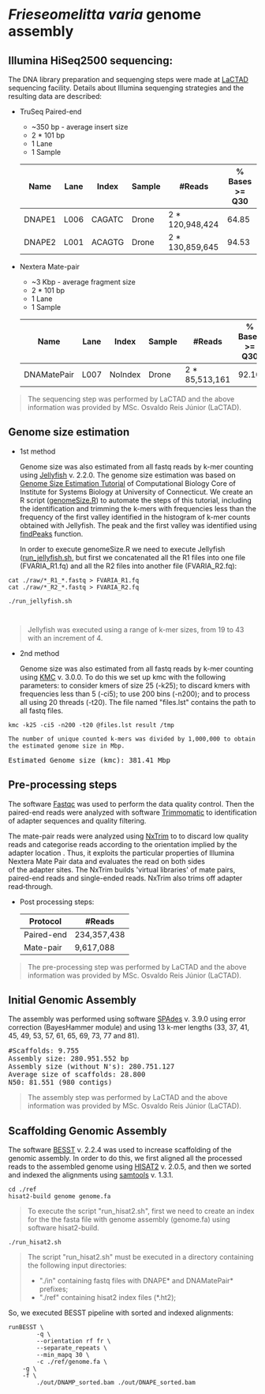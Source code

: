 # *Frieseomelitta varia* genome assembly


## Illumina HiSeq2500 sequencing:

The DNA library preparation and sequenging steps were made at [LaCTAD](https://www.lactad.unicamp.br/) sequencing facility.
Details about Illumina sequenging strategies and the resulting data are described:

* TruSeq Paired-end 
	* ~350 bp - average insert size
	* 2 * 101 bp
	* 1 Lane
	* 1 Sample
	
	| Name   | Lane | Index  | Sample   | #Reads          | % Bases >= Q30 |
	| ------ | ---- | ------ | -------- | --------------- | -------------- |
	| DNAPE1 | L006 | CAGATC | Drone    | 2 * 120,948,424 | 64.85          |
	| DNAPE2 | L001 | ACAGTG | Drone    | 2 * 130,859,645 | 94.53          |

* Nextera Mate-pair
	* ~3 Kbp - average fragment size
	* 2 * 101 bp
	* 1 Lane
	* 1 Sample
	
	| Name        | Lane | Index   | Sample   | #Reads          | % Bases >= Q30 |
	| ----------- | -----| ------- | -------- | --------------- | -------------- |
	| DNAMatePair | L007 | NoIndex | Drone    | 2 * 85,513,161  | 92.10          |

> The sequencing step was performed by LaCTAD and the above information was provided by MSc. Osvaldo Reis Júnior (LaCTAD).

## Genome size estimation

* 1st method

	Genome size was also estimated from all fastq reads by k-mer counting using [Jellyfish](https://github.com/gmarcais/Jellyfish) v. 2.2.0. 
The genome size estimation was based on [Genome Size Estimation Tutorial](https://bioinformatics.uconn.edu/genome-size-estimation-tutorial/) of Computational Biology Core of Institute for Systems Biology at University of Connecticut. We create an R script ([genomeSize.R]()) to automate the steps of this tutorial, including the identification and trimming the k-mers with frequencies less than the frequency of the first valley identified in the histogram of k-mer counts obtained with Jellyfish. The peak and the first valley was identified using [findPeaks](https://github.com/stas-g/findPeaks) function.


	In order to execute genomeSize.R we need to execute Jellyfish ([run_jellyfish.sh](), but first we concatenated all the R1 files into one file (FVARIA_R1.fq) and all the R2 files into another file (FVARIA_R2.fq):

```bash=
cat ./raw/*_R1_*.fastq > FVARIA_R1.fq
cat ./raw/*_R2_*.fastq > FVARIA_R2.fq

./run_jellyfish.sh



```

> Jellyfish was executed using a range of k-mer sizes, from 19 to 43 with an increment of 4. 


* 2nd method

	Genome size was also estimated from all fastq reads by k-mer counting using [KMC](http://sun.aei.polsl.pl/REFRESH/index.php?page=projects&project=kmc&subpage=about) v. 3.0.0. To do this we set up kmc with the following parameters: to consider kmers of size 25 (-k25); to discard kmers with frequencies less than 5 (-ci5); to use 200 bins (-n200); and to process all using 20 threads (-t20). The file named "files.lst" contains the path to all fastq files.

```bash=
kmc -k25 -ci5 -n200 -t20 @files.lst result /tmp
```

	The number of unique counted k-mers was divided by 1,000,000 to obtain the estimated genome size in Mbp.

<pre>
Estimated Genome size (kmc): 381.41 Mbp
</pre>

## Pre-processing steps

The software [Fastqc](http://www.bioinformatics.babraham.ac.uk/projects/fastqc/) was used to perform the data quality control.
Then the paired-end reads were analyzed with software [Trimmomatic](http://www.usadellab.org/cms/?page=trimmomatic)
to identification of adapter sequences and quality filtering.

The mate-pair reads were analyzed using [NxTrim](https://github.com/sequencing/NxTrim) to
 to discard low quality reads and categorise reads according to the orientation implied by the adapter location
. Thus, it exploits the particular properties of Illumina Nextera Mate Pair data and evaluates the read on both sides          
of the adapter sites.
The NxTrim builds 'virtual libraries' of mate pairs, paired-end reads and single-ended reads. NxTrim
also trims off adapter read‐through.

* Post processing steps:

	| Protocol   | #Reads      |
	| ---------- | ----------- |
	| Paired-end | 234,357,438 |
	| Mate-pair  |   9,617,088 |

> The pre-processing step was performed by LaCTAD and the above information was provided by MSc. Osvaldo Reis Júnior (LaCTAD).

## Initial Genomic Assembly 

The assembly was performed using software [SPAdes](http://bioinf.spbau.ru/spades) v. 3.9.0
using error correction (BayesHammer module) and using 13 k-mer lengths (33, 37, 41, 45, 49, 53, 57, 61, 65, 69, 73, 77 and 81).

<pre>
#Scaffolds: 9.755
Assembly size: 280.951.552 bp
Assembly size (without N's): 280.751.127
Average size of scaffolds: 28.800
N50: 81.551 (980 contigs)
</pre>

> The assembly step was performed by LaCTAD and the above information was provided by MSc. Osvaldo Reis Júnior (LaCTAD).

## Scaffolding Genomic Assembly

The software [BESST](https://github.com/ksahlin/BESST) v. 2.2.4 was used to increase scaffolding of the genomic assembly.
In order to do this, we first aligned all the processed reads to the assembled genome using [HISAT2](http://daehwankimlab.github.io/hisat2/) v. 2.0.5, and then we sorted and indexed the alignments using [samtools](http://samtools.sourceforge.net/) v. 1.3.1.

```bash=
cd ./ref
hisat2-build genome genome.fa
```

> To execute the script "run_hisat2.sh", first we need to create an index for the the fasta file with genome assembly (genome.fa) 
using software hisat2-build.

```bash=
./run_hisat2.sh
```

> The script "run_hisat2.sh" must be executed in a directory containing the following input directories:
> - "./in" containing fastq files with DNAPE* and DNAMatePair* prefixes;
> - "./ref" containing hisat2 index files (\*.ht2);

So, we executed BESST pipeline with sorted and indexed alignments:

```bash=
runBESST \
        -q \
        --orientation rf fr \
        --separate_repeats \
        --min_mapq 30 \
        -c ./ref/genome.fa \
	-g \
	-f \
        ./out/DNAMP_sorted.bam ./out/DNAPE_sorted.bam
```

